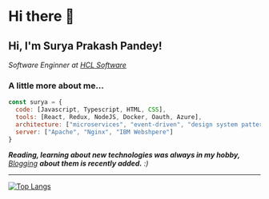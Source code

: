 # Hi there 👋

<!--
**surya5954/surya5954** is a ✨ _special_ ✨ repository because its `README.md` (this file) appears on your GitHub profile.

Here are some ideas to get you started:

- 🔭 I’m currently working on ...
- 👯 I’m looking to collaborate on ...
- 🤔 I’m looking for help with ...
- 💬 Ask me about ...
- 📫 How to reach me: ...
- 😄 Pronouns: ...
- ⚡ Fun fact: ...
-->

<h2> Hi, I'm Surya Prakash Pandey!</h2>
<p><em>Software Enginner at <a href="https://www.hcltechsw.com/">HCL Software</a> 
</em></p>

###  A little more about me...  

```javascript
const surya = {
  code: [Javascript, Typescript, HTML, CSS],
  tools: [React, Redux, NodeJS, Docker, Oauth, Azure],
  architecture: ["microservices", "event-driven", "design system pattern"],
  server: ["Apache", "Nginx", "IBM Webshpere"]
}
```

<em><b>Reading, learning about new technologies was always in my hobby, </b>[Blogging](https://suryaprakash-pandey.medium.com/) <b>about them is recently added.</b> :)</em>

---

[![Top Langs](https://github-readme-stats.vercel.app/api/top-langs/?username=anuraghazra)](https://github.com/anuraghazra/github-readme-stats)

